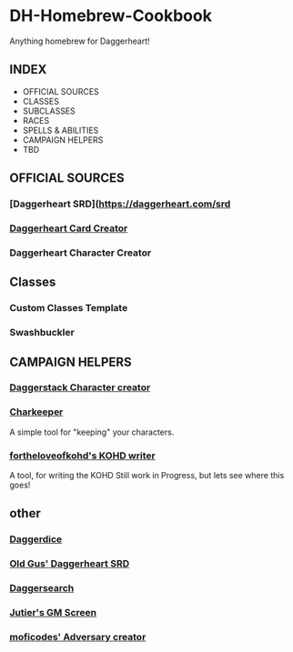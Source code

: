 # DH-Homebrew-Cookbook
Anything homebrew for Daggerheart!

## INDEX
- OFFICIAL SOURCES
- CLASSES
- SUBCLASSES
- RACES
- SPELLS & ABILITIES
- CAMPAIGN HELPERS
- TBD

## OFFICIAL SOURCES
### [Daggerheart SRD](https://daggerheart.com/srd
### [Daggerheart Card Creator](https://cardcreator.daggerheart.com)
### Daggerheart Character Creator
## Classes
### Custom Classes Template
### Swashbuckler
## CAMPAIGN HELPERS
### [Daggerstack Character creator](http://daggerstack.com/)
### [Charkeeper](https://charkeeper.org/)
A simple tool for "keeping" your characters.
### [fortheloveofkohd's KOHD writer](https://www.reddit.com/r/daggerheart/comments/1lkhwio/kohd_writer_work_in_progress/)
A tool, for writing the KOHD Still work in Progress, but lets see where this goes!
## other
### [Daggerdice](https://daggerdice.smileychris.workers.dev/)
### [Old Gus' Daggerheart SRD](https://callmepartario.github.io/og-dhsrd/)
### [Daggersearch](https://daggersearch.com)
### [Jutier's GM Screen](https://jutier.github.io/Daggerheart/)
### [moficodes' Adversary creator](https://daggerheart.tabletoptown.app/)
